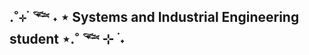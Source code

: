 ## .˚⊹ ࣪ 𓆝 ˖ ⋆ Systems and Industrial Engineering student  ⋆.˚ 𓆝 ⊹ ࣪ ˖

<!--
**Jesy05/Jesy05** is a ✨ _special_ ✨ repository because its `README.md` (this file) appears on your GitHub profile.

Here are some ideas to get you started:

- 🔭 I’m currently working on ...
- 🌱 I’m currently learning ...
- 👯 I’m looking to collaborate on ...
- 🤔 I’m looking for help with ...
- 💬 Ask me about ...
- 📫 How to reach me: ...
- 😄 Pronouns: ...
- ⚡ Fun fact: ...
-->
